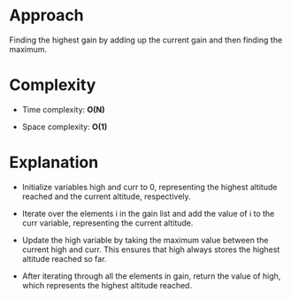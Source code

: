 # Approach
 
Finding the highest gain by adding up the current gain and then finding the maximum.
# Complexity

- Time complexity: **O(N)**

- Space complexity: **O(1)**

# Explanation

- Initialize variables high and curr to 0, representing the highest altitude reached and the current altitude, respectively.

- Iterate over the elements i in the gain list and add the value of i to the curr variable, representing the current altitude.

- Update the high variable by taking the maximum value between the current high and curr. This ensures that high always stores the highest altitude reached so far.

- After iterating through all the elements in gain, return the value of high, which represents the highest altitude reached.
